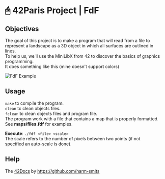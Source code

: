 # 🖱 42Paris Project | FdF

## Objectives

The goal of this project is to make a program that will read from a file to represent a landscape as a 3D object in which all surfaces are outlined in lines.  
To help us, we'll use the MiniLibX from 42 to discover the basics of graphics programming.  
It does something like this (mine doesn't support colors)  

![FdF Example](https://camo.githubusercontent.com/e8a18f587744f859c298afba0b3362024303dfa5e1ae38713677984440fc5ec0/68747470733a2f2f6e736134302e636173696d616765732e636f6d2f696d672f323031392f30312f31362f3139303131363037343831393438303135352e6a7067 "FdF Example")

## Usage

`make` to compile the program.  
`clean` to clean objects files.  
`fclean` to clean objects files and program file.  
The program work with a file that contains a map that is properly formatted. See **maps/files.fdf** for examples.  

**Execute**: `./fdf <file> <scale>`  
The scale refers to the number of pixels between two points (if not specified an auto-scale is done).

## Help

The [42Docs](https://harm-smits.github.io/42docs/libs/minilibx.html "42Docs") by https://github.com/harm-smits

